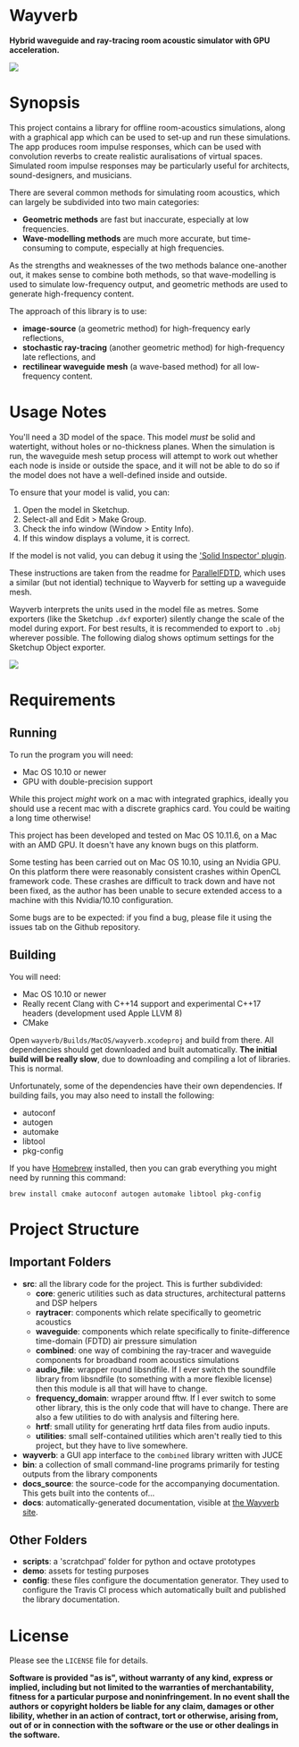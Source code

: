 # Wayverb

**Hybrid waveguide and ray-tracing room acoustic simulator with GPU acceleration.**

![](docs_source/images/wayverb_ui.png)

# Synopsis

This project contains a library for offline room-acoustics simulations, along
with a graphical app which can be used to set-up and run these simulations.
The app produces room impulse responses, which can be used with convolution
reverbs to create realistic auralisations of virtual spaces.  Simulated room
impulse responses may be particularly useful for architects, sound-designers,
and musicians.

There are several common methods for simulating room acoustics, which can
largely be subdivided into two main categories:

- **Geometric methods** are fast but inaccurate, especially at low frequencies.
- **Wave-modelling methods** are much more accurate, but time-consuming to
  compute, especially at high frequencies.

As the strengths and weaknesses of the two methods balance one-another out, it
makes sense to combine both methods, so that wave-modelling is used to simulate
low-frequency output, and geometric methods are used to generate high-frequency
content.

The approach of this library is to use:

- **image-source** (a geometric method) for high-frequency early reflections,
- **stochastic ray-tracing** (another geometric method) for high-frequency late
  reflections, and
- **rectilinear waveguide mesh** (a wave-based method) for all low-frequency 
  content.

# Usage Notes

You'll need a 3D model of the space.  This model *must* be solid and
watertight, without holes or no-thickness planes.  When the simulation is run,
the waveguide mesh setup process will attempt to work out whether each node is
inside or outside the space, and it will not be able to do so if the model does
not have a well-defined inside and outside.

To ensure that your model is valid, you can:

1. Open the model in Sketchup.
2. Select-all and Edit > Make Group.
3. Check the info window (Window > Entity Info).
4. If this window displays a volume, it is correct.

If the model is not valid, you can debug it using the ['Solid Inspector'
plugin](https://extensions.sketchup.com/en/content/solid-inspector).

These instructions are taken from the readme for
[ParallelFDTD](https://github.com/juuli/ParallelFDTD), which uses a similar
(but not idential) technique to Wayverb for setting up a waveguide mesh.

Wayverb interprets the units used in the model file as metres. Some exporters
(like the Sketchup `.dxf` exporter) silently change the scale of the model
during export. For best results, it is recommended to export to `.obj` wherever
possible.
The following dialog shows optimum settings for the Sketchup Object exporter.

![](docs_source/images/export_options.png)

# Requirements

## Running

To run the program you will need:

- Mac OS 10.10 or newer
- GPU with double-precision support

While this project *might* work on a mac with integrated graphics, ideally you
should use a recent mac with a discrete graphics card.
You could be waiting a long time otherwise!

This project has been developed and tested on Mac OS 10.11.6, on a Mac with an
AMD GPU. It doesn't have any known bugs on this platform.

Some testing has been carried out on Mac OS 10.10, using an Nvidia GPU. On this
platform there were reasonably consistent crashes within OpenCL framework code.
These crashes are difficult to track down and have not been fixed, as the
author has been unable to secure extended access to a machine with this
Nvidia/10.10 configuration.

Some bugs are to be expected: if you find a bug, please file it using the
issues tab on the Github repository.

## Building

You will need:

- Mac OS 10.10 or newer
- Really recent Clang with C++14 support and experimental C++17 headers
  (development used Apple LLVM 8)
- CMake

Open `wayverb/Builds/MacOS/wayverb.xcodeproj` and build from there. All
dependencies should get downloaded and built automatically. **The initial build
will be really slow**, due to downloading and compiling a lot of libraries.
This is normal.

Unfortunately, some of the dependencies have their own dependencies. If
building fails, you may also need to install the following:

- autoconf
- autogen
- automake
- libtool
- pkg-config

If you have [Homebrew](http://brew.sh) installed, then you can grab everything
you might need by running this command:

    brew install cmake autoconf autogen automake libtool pkg-config

# Project Structure

## Important Folders

- **src**: all the library code for the project. This is further subdivided:
    - **core**: generic utilities such as data structures, architectural
      patterns and DSP helpers
    - **raytracer**: components which relate specifically to geometric acoustics
    - **waveguide**: components which relate specifically to finite-difference
      time-domain (FDTD) air pressure simulation
    - **combined**: one way of combining the ray-tracer and waveguide components
      for broadband room acoustics simulations
    - **audio_file**: wrapper round libsndfile. If I ever switch the soundfile
      library from libsndfile (to something with a more flexible license) then
      this module is all that will have to change.
    - **frequency_domain**: wrapper around fftw. If I ever switch to some other
      library, this is the only code that will have to change. There are also
      a few utilities to do with analysis and filtering here.
    - **hrtf**: small utility for generating hrtf data files from audio inputs.
    - **utilities**: small self-contained utilities which aren't really tied to
      this project, but they have to live somewhere.
- **wayverb**: a GUI app interface to the `combined` library written with JUCE
- **bin**: a collection of small command-line programs primarily for testing
  outputs from the library components
- **docs_source**: the source-code for the accompanying documentation. This
  gets built into the contents of...
- **docs**: automatically-generated documentation, visible at
  [the Wayverb site](https://reuk.github.io/wayverb/).

## Other Folders

- **scripts**: a 'scratchpad' folder for python and octave prototypes
- **demo**: assets for testing purposes
- **config**: these files configure the documentation generator. They used to
  configure the Travis CI process which automatically built and published the
  library documentation.

# License

Please see the `LICENSE` file for details.

**Software is provided "as is", without warranty of any kind, express or
implied, including but not limited to the warranties of merchantability, fitness
for a particular purpose and noninfringement.
In no event shall the authors or copyright holders be liable for any claim,
damages or other libility, whether in an action of contract, tort or otherwise,
arising from, out of or in connection with the software or the use or other
dealings in the software.**
